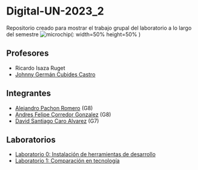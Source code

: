 
# Digital-UN-2023_2
Repositorio creado para mostrar el trabajo grupal del laboratorio a lo largo del semestre
![microchip](https://github.com/alpachonr/Digital-UN-2023_2/assets/70299021/d6e19845-8084-48af-91ca-b2c41aea208b)(: width=50% height=50% ) 
## Profesores
- Ricardo Isaza Ruget
- [Johnny Germán Cubides Castro ](https://github.com/johnnycubides)
## Integrantes
- [Alejandro Pachon Romero](https://github.com/alpachonr) (G8)
- [Andres Felipe Corredor Gonzalez](https://github.com/UNacorredorg) (G8)
- [David Santiago Caro Alvarez](https://github.com/zzdavid20zz)  (G7)
## Laboratorios
- [Laboratorio 0: Instalación de herramientas de desarrollo](lab0/README.md)
- [Laboratorio 1: Comparación en tecnología](lab1/README.md)
